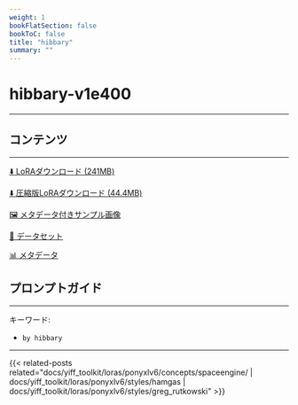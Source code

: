 ```yaml
---
weight: 1
bookFlatSection: false
bookToC: false
title: "hibbary"
summary: ""
---
```


<!--markdownlint-disable MD025 MD033 -->

# hibbary-v1e400

---

## コンテンツ

---

[⬇️ LoRAダウンロード (241MB)](https://huggingface.co/k4d3/yiff_toolkit/resolve/main/ponyxl_loras/by_hibbary-v1e400.safetensors?download=true)

[⬇️ 圧縮版LoRAダウンロード (44.4MB)](https://huggingface.co/k4d3/yiff_toolkit/resolve/main/ponyxl_loras_shrunk_2/by_hibbary-v1e400_frockpt1_th-3.55.safetensors?download=true)

[🖼️ メタデータ付きサンプル画像](https://huggingface.co/k4d3/yiff_toolkit/tree/main/static/{})

[📐 データセット](https://huggingface.co/datasets/k4d3/furry/tree/main/by_hibbary)

[📊 メタデータ](https://huggingface.co/k4d3/yiff_toolkit/raw/main/ponyxl_loras/by_hibbary-v1e400.json)

## プロンプトガイド

---

キーワード:

- `by hibbary`

---

<!--
HUGO_SEARCH_EXCLUDE_START
-->
{{< related-posts related="docs/yiff_toolkit/loras/ponyxlv6/concepts/spaceengine/ | docs/yiff_toolkit/loras/ponyxlv6/styles/hamgas | docs/yiff_toolkit/loras/ponyxlv6/styles/greg_rutkowski" >}}
<!--
HUGO_SEARCH_EXCLUDE_END
-->
